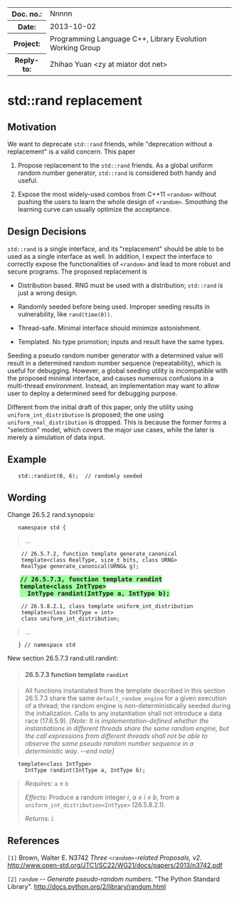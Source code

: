 <!-- maruku -o randint.html randint.md -->

<style type="text/css">
pre code { display: block; margin-left: 2em; }
div { display: block; margin-left: 2em; }
ins { text-decoration: none; font-weight: bold; background-color: #A0FFA0 }
del { text-decoration: line-through; background-color: #FFA0A0 }
</style>

<table><tbody>
<tr><th>Doc. no.:</th>	<td>Nnnnn</td></tr>
<tr><th>Date:</th>	<td>2013-10-02</td></tr>
<tr><th>Project:</th>	<td>Programming Language C++, Library Evolution Working Group</td></tr>
<tr><th>Reply-to:</th>	<td>Zhihao Yuan &lt;zy at miator dot net&gt;</td></tr>
</tbody></table>

# std::rand replacement

## Motivation

We want to deprecate `std::rand` friends, while "deprecation without a
replacement" is a valid concern.  This paper

1. Propose replacement to the `std::rand` friends.  As a global uniform
random number generator, `std::rand` is considered both handy and useful.

2. Expose the most widely-used combos from C++11 `<random>` without pushing
the users to learn the whole design of `<random>`.  Smoothing the learning
curve can usually optimize the acceptance.

## Design Decisions

`std::rand` is a single interface, and its "replacement" should be able to be
used as a single interface as well.  In addition, I expect the interface to
correctly expose the functionalities of `<random>` and lead to more robust
and secure programs.  The proposed replacement is

- Distribution based.  RNG must be used with a distribution; `std::rand`
is just a wrong design.

- Randomly seeded before being used.  Improper seeding results in
vulnerability, like `rand(time(0))`.

- Thread-safe.  Minimal interface should minimize astonishment.

- Templated.  No type promotion; inputs and result have the same types.

Seeding a pseudo random number generator with a determined value will result
in a determined random number sequence (repeatability), which is useful
for debugging.  However, a global seeding utility is incompatible with the
proposed minimal interface, and causes numerous confusions in a multi-thread
environment.  Instead, an implementation may want to allow user to deploy a
determined seed for debugging purpose.

Different from the initial draft of this paper, only the utility using
`uniform_int_distribution` is proposed; the one using
`uniform_real_distribution` is dropped.  This is because the former forms a
"selection" model, which covers the major use cases, while the later is merely
a simulation of data input.

## Example

    std::randint(0, 6);  // randomly seeded

## Wording

Change 26.5.2 rand.synopsis:

    namespace std {
> ...

     // 26.5.7.2, function template generate_canonical
     template<class RealType, size_t bits, class URNG>
     RealType generate_canonical(URNG& g);

<div><ins>
<tt>// 26.5.7.3, function template randint</tt><br/>
<tt>template&lt;class IntType&gt;</tt><br/>
<tt>&nbsp;&nbsp;IntType randint(IntType a, IntType b);</tt><br/>
</ins></div>

     // 26.5.8.2.1, class template uniform_int_distribution
     template<class IntType = int>
     class uniform_int_distribution;
> ...

    } // namespace std

New section 26.5.7.3 rand.util.randint:

> #### 26.5.7.3 function template `randint`

> All functions instantiated from the template described in this section
> 26.5.7.3 share the same `default_random_engine` for a given execution of
> a thread; the random engine is non-deterministically seeded during the
> initialization.  Calls to any instantiation shall not introduce a data
> race (17.6.5.9).
> *\[Note: It is implementation-defined whether the instantiations in
> different threads share
> the same random engine, but the call expressions
> from different threads shall not be able to observe the same pseudo random
> number sequence in a deterministic way.  --end note\]*

    template<class IntType>
      IntType randint(IntType a, IntType b);

> _Requires:_ `a` _&le;_ `b`
> 
> _Effects:_ Produce a random integer _i_, _a &le; i &le; b_, from
> a `uniform_int_distribution<IntType>` (26.5.8.2.1).
> 
> _Returns:_ _i_.

## References

`[1]` Brown, Walter E. N3742 _Three `<random>`-related Proposals, v2_.
      <http://www.open-std.org/JTC1/SC22/WG21/docs/papers/2013/n3742.pdf>

`[2]` _`random` -- Generate pseudo-random numbers_.
      "The Python Standard Library".
      <http://docs.python.org/2/library/random.html>
